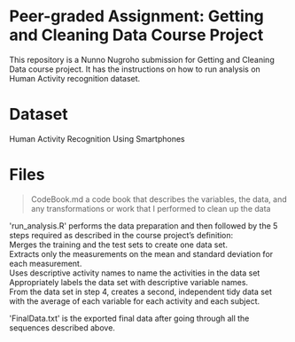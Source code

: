 # Peer-graded Assignment: Getting and Cleaning Data Course Project
This repository is a Nunno Nugroho submission for Getting and Cleaning Data course project. It has the instructions on how to run analysis on Human Activity recognition dataset.

# Dataset
Human Activity Recognition Using Smartphones

# Files
>CodeBook.md a code book that describes the variables, the data, and any transformations or work that I performed to clean up the data  

'run_analysis.R' performs the data preparation and then followed by the 5 steps required as described in the course project’s definition:  
  Merges the training and the test sets to create one data set.  
  Extracts only the measurements on the mean and standard deviation for each measurement.  
  Uses descriptive activity names to name the activities in the data set  
  Appropriately labels the data set with descriptive variable names.  
  From the data set in step 4, creates a second, independent tidy data set with the average of each variable for each activity and each subject.  

'FinalData.txt' is the exported final data after going through all the sequences described above.  
